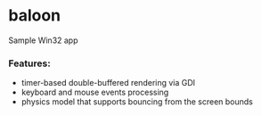 # baloon
Sample Win32 app
### Features:
- timer-based double-buffered rendering via GDI
- keyboard and mouse events processing
- physics model that supports bouncing from the screen bounds
